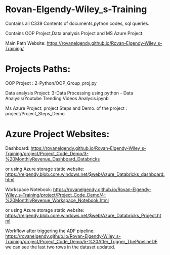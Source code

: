 # Rovan-Elgendy-Wiley_s-Training
 Contains all C339 Contents of documents,python codes, sql queries.
 
 Contains OOP Project,Data analysis Project and MS Azure Project.
 
 Main Path Website: https://rovanelgendy.github.io/Rovan-Elgendy-Wiley_s-Training/ 

# Projects Paths:
  OOP Project : 2-Python/OOP_Group_proj.py
  
  Data analysis Project: 3-Data Processing using python - Data Analysis/Youtube Trending Videos Analysis.ipynb
  
  Ms Azure Project: project
    Steps and Demo. of the project : project/Project_Steps_Demo
  
# Azure Project Websites:

Dashboard: https://rovanelgendy.github.io/Rovan-Elgendy-Wiley_s-Training/project/Project_Code_Demo/3-%20MonthlyRevenue_Dashboard_Databricks

   or using Azure storage static website: https://relgendy.blob.core.windows.net/$web/Azure_Databricks_dashboard.html

Workspace Notebook: https://rovanelgendy.github.io/Rovan-Elgendy-Wiley_s-Training/project/Project_Code_Demo/4-%20MonthlyRevenue_Workspace_Notebook.html

   or using Azure storage static website: https://relgendy.blob.core.windows.net/$web/Azure_Databricks_Project.html

Workflow after triggering the ADF pipeline: https://rovanelgendy.github.io/Rovan-Elgendy-Wiley_s-Training/project/Project_Code_Demo/5-%20After_Trigger_ThePipelineDF 
  we can see the last two rows in the dataset updated.
